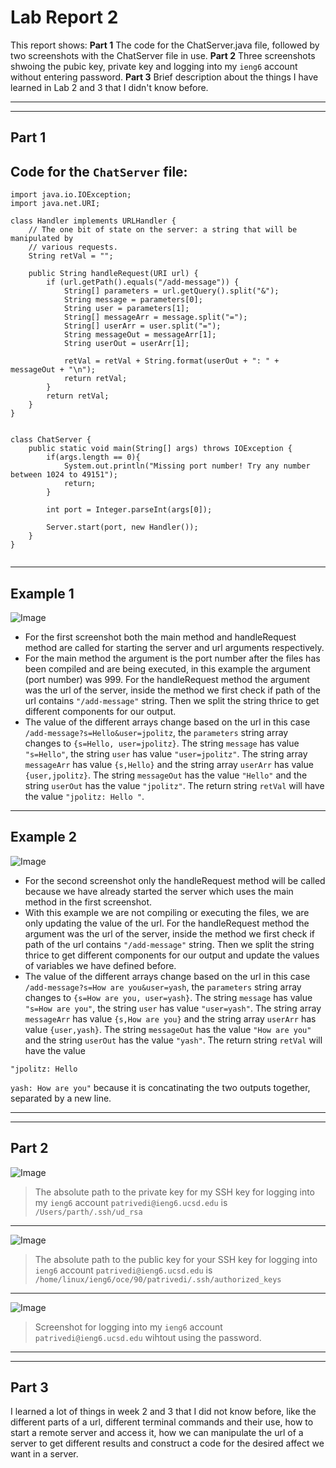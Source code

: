 # Lab Report 2
This report shows:
**Part 1** The code for the ChatServer.java file, followed by two screenshots with the ChatServer file in use.
**Part 2** Three screenshots shwoing the pubic key, private key and logging into my `ieng6` account without entering password.
**Part 3** Brief description about the things I have learned in Lab 2 and 3 that I didn't know before.

----
----

## Part 1
## Code for the `ChatServer` file:
```
import java.io.IOException;
import java.net.URI;

class Handler implements URLHandler {
    // The one bit of state on the server: a string that will be manipulated by
    // various requests.
    String retVal = "";

    public String handleRequest(URI url) {
        if (url.getPath().equals("/add-message")) {
            String[] parameters = url.getQuery().split("&");
            String message = parameters[0];
            String user = parameters[1];
            String[] messageArr = message.split("=");
            String[] userArr = user.split("=");
            String messageOut = messageArr[1];
            String userOut = userArr[1];

            retVal = retVal + String.format(userOut + ": " + messageOut + "\n");
            return retVal;
        } 
        return retVal;
    }
}


class ChatServer {
    public static void main(String[] args) throws IOException {
        if(args.length == 0){
            System.out.println("Missing port number! Try any number between 1024 to 49151");
            return;
        }

        int port = Integer.parseInt(args[0]);

        Server.start(port, new Handler());
    }
}


```

---

## Example 1
![Image](ss1.png)

* For the first screenshot both the main method and handleRequest method are called for starting the server and url arguments respectively.
* For the main method the argument is the port number after the files has been compiled and are being executed, in this example the argument (port number) was 999. For the handleRequest method the argument was the url of the server, inside the method we first check if path of the url contains `"/add-message"` string. Then we split the string thrice to get different components for our output.
* The value of the different arrays change based on the url in this case `/add-message?s=Hello&user=jpolitz`, the `parameters` string array changes to `{s=Hello, user=jpolitz}`. The string  `message` has value `"s=Hello"`, the string `user` has value `"user=jpolitz"`. The string array `messageArr` has value `{s,Hello}` and the string array `userArr` has value `{user,jpolitz}`. The string `messageOut` has the value `"Hello"` and the string `userOut` has the value `"jpolitz"`. The return string `retVal` will have the value `"jpolitz: Hello
"`. 


---

## Example 2
![Image](ss2.png)

* For the second screenshot only the handleRequest method will be called because we have already started the server which uses the main method in the first screenshot.
* With this example we are not compiling or executing the files, we are only updating the value of the url. For the handleRequest method the argument was the url of the server, inside the method we first check if path of the url contains `"/add-message"` string. Then we split the string thrice to get different components for our output and update the values of variables we have defined before.
* The value of the different arrays change based on the url in this case `/add-message?s=How are you&user=yash`, the `parameters` string array changes to `{s=How are you, user=yash}`. The string  `message` has value `"s=How are you"`, the string `user` has value `"user=yash"`. The string array `messageArr` has value `{s,How are you}` and the string array `userArr` has value `{user,yash}`. The string `messageOut` has the value `"How are you"` and the string `userOut` has the value `"yash"`. The return string `retVal` will have the value
  
 `"jpolitz: Hello`

`yash: How are you"` because it is concatinating the two outputs together, separated by a new line.

---
---

## Part 2
![Image](private_key.png)
>The absolute path to the private key for my SSH key for logging into my `ieng6` account `patrivedi@ieng6.ucsd.edu` is `/Users/parth/.ssh/ud_rsa`

---

![Image](public_key.png)
>The absolute path to the public key for your SSH key for logging into `ieng6` account `patrivedi@ieng6.ucsd.edu` is `/home/linux/ieng6/oce/90/patrivedi/.ssh/authorized_keys`

---

![Image](Without_pass.png)
>Screenshot for logging into my `ieng6` account `patrivedi@ieng6.ucsd.edu` wihtout using the password.

---
---

## Part 3

I learned a lot of things in week 2 and 3 that I did not know before, like the different parts of a url, different terminal commands and their use, how to start a remote server and access it, how we can manipulate the url of a server to get different results and construct a code for the desired affect we want in a server.

 

